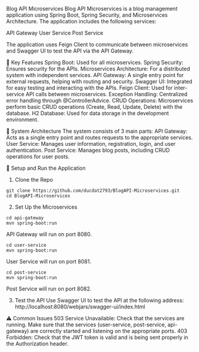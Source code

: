 Blog API Microservices
Blog API Microservices is a blog management application using Spring Boot, Spring Security, and Microservices Architecture. The application includes the following services:

API Gateway
User Service
Post Service

The application uses Feign Client to communicate between microservices and Swagger UI to test the API via the API Gateway.

📌 Key Features
Spring Boot: Used for all microservices.
Spring Security: Ensures security for the APIs.
Microservices Architecture: For a distributed system with independent services.
API Gateway: A single entry point for external requests, helping with routing and security.
Swagger UI: Integrated for easy testing and interacting with the APIs.
Feign Client: Used for inter-service API calls between microservices.
Exception Handling: Centralized error handling through @ControllerAdvice.
CRUD Operations: Microservices perform basic CRUD operations (Create, Read, Update, Delete) with the database.
H2 Database: Used for data storage in the development environment.

🚀 System Architecture
The system consists of 3 main parts:
API Gateway: Acts as a single entry point and routes requests to the appropriate services.
User Service: Manages user information, registration, login, and user authentication.
Post Service: Manages blog posts, including CRUD operations for user posts.

🔧 Setup and Run the Application
1. Clone the Repo
```
git clone https://github.com/ducdat2793/BlogAPI-Microservices.git
cd BlogAPI-Microservices
```
2. Set Up the Microservices
```
cd api-gateway
mvn spring-boot:run
```
API Gateway will run on port 8080.
```
cd user-service
mvn spring-boot:run
```
User Service will run on port 8081.
```
cd post-service
mvn spring-boot:run
```
Post Service will run on port 8082.

3. Test the API
Use Swagger UI to test the API at the following address:
http://localhost:8080/webjars/swagger-ui/index.html

⚠️ Common Issues
503 Service Unavailable: Check that the services are running. Make sure that the services (user-service, post-service, api-gateway) are correctly started and listening on the appropriate ports.
403 Forbidden: Check that the JWT token is valid and is being sent properly in the Authorization header.

